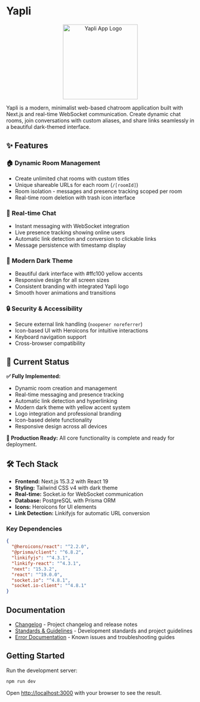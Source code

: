 # Yapli

<p align="center">
  <img src="https://github.com/user-attachments/assets/b8f95c0b-5f27-4156-8ddc-92cf51c4c878" alt="Yapli App Logo" width="200">
</p>

Yapli is a modern, minimalist web-based chatroom application built with Next.js and real-time WebSocket communication. Create dynamic chat rooms, join conversations with custom aliases, and share links seamlessly in a beautiful dark-themed interface.

## ✨ Features

### 🏠 **Dynamic Room Management**

- Create unlimited chat rooms with custom titles
- Unique shareable URLs for each room (`/[roomId]`)
- Room isolation - messages and presence tracking scoped per room
- Real-time room deletion with trash icon interface

### 💬 **Real-time Chat**

- Instant messaging with WebSocket integration
- Live presence tracking showing online users
- Automatic link detection and conversion to clickable links
- Message persistence with timestamp display

### 🎨 **Modern Dark Theme**

- Beautiful dark interface with #ffc100 yellow accents
- Responsive design for all screen sizes
- Consistent branding with integrated Yapli logo
- Smooth hover animations and transitions

### 🔒 **Security & Accessibility**

- Secure external link handling (`noopener noreferrer`)
- Icon-based UI with Heroicons for intuitive interactions
- Keyboard navigation support
- Cross-browser compatibility

## 🚀 Current Status

**✅ Fully Implemented:**

- Dynamic room creation and management
- Real-time messaging and presence tracking
- Automatic link detection and hyperlinking
- Modern dark theme with yellow accent system
- Logo integration and professional branding
- Icon-based delete functionality
- Responsive design across all devices

**🎯 Production Ready:**
All core functionality is complete and ready for deployment.

## 🛠️ Tech Stack

- **Frontend:** Next.js 15.3.2 with React 19
- **Styling:** Tailwind CSS v4 with dark theme
- **Real-time:** Socket.io for WebSocket communication
- **Database:** PostgreSQL with Prisma ORM
- **Icons:** Heroicons for UI elements
- **Link Detection:** Linkifyjs for automatic URL conversion

### Key Dependencies

```json
{
  "@heroicons/react": "^2.2.0",
  "@prisma/client": "^6.8.2",
  "linkifyjs": "^4.3.1",
  "linkify-react": "^4.3.1",
  "next": "15.3.2",
  "react": "^19.0.0",
  "socket.io": "^4.8.1",
  "socket.io-client": "^4.8.1"
}
```

## Documentation

- [Changelog](docs/CHANGELOG.md) - Project changelog and release notes
- [Standards & Guidelines](docs/CLAUDE.md) - Development standards and project guidelines
- [Error Documentation](docs/errors/) - Known issues and troubleshooting guides

## Getting Started

Run the development server:

```bash
npm run dev
```

Open [http://localhost:3000](http://localhost:3000) with your browser to see the result.
